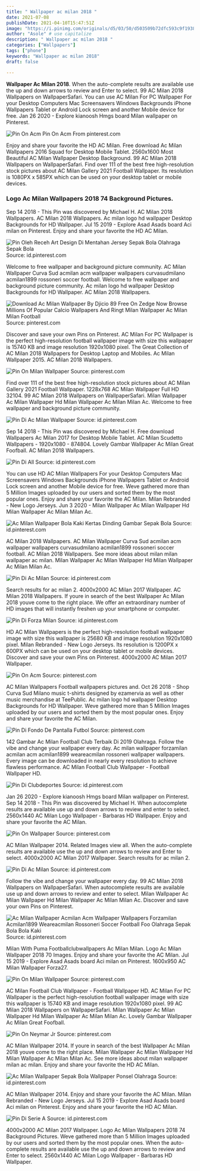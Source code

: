 ```yaml
---
title: " Wallpaper ac milan 2018 "
date: 2021-07-08
publishDate: 2021-04-10T15:47:51Z
image: "https://i.pinimg.com/originals/d5/03/50/d503509b72dfc593c9f1938d41ca3e1d.png"
author: "Asole" # use capitalize
description: " Wallpaper ac milan 2018 "
categories: ["Wallpapers"]
tags: ["phone"]
keywords: "Wallpaper ac milan 2018"
draft: false

---
```



**Wallpaper Ac Milan 2018**. When the auto-complete results are available use the up and down arrows to review and Enter to select. 99 AC Milan 2018 Wallpapers on WallpaperSafari. You can use AC Milan For PC Wallpaper For your Desktop Computers Mac Screensavers Windows Backgrounds iPhone Wallpapers Tablet or Android Lock screen and another Mobile device for free. Jan 26 2020 - Explore kianoosh Hmgs board Milan wallpaper on Pinterest.

![Pin On Acm](https://i.pinimg.com/474x/aa/26/fb/aa26fbe4a369e0fccc203d0a8e7e0619.jpg "Pin On Acm")
Pin On Acm From pinterest.com


Enjoy and share your favorite the HD AC Milan. Free download Ac Milan Wallpapers 2016 Squad for Desktop Mobile Tablet. 2560x1600 Most Beautiful AC Milan Wallpaper Desktop Background. 99 AC Milan 2018 Wallpapers on WallpaperSafari. Find over 111 of the best free high-resolution stock pictures about AC Milan Gallery 2021 Football Wallpaper. Its resolution is 1080PX x 585PX which can be used on your desktop tablet or mobile devices.

### Logo Ac Milan Wallpapers 2018 74 Background Pictures.

Sep 14 2018 - This Pin was discovered by Michael H. AC Milan 2018 Wallpapers. AC Milan 2018 Wallpapers. Ac milan logo hd wallpaper Desktop Backgrounds for HD Wallpaper. Jul 15 2019 - Explore Asad Asads board Aci milan on Pinterest. Enjoy and share your favorite the HD AC Milan.


![Pin Oleh Receh Art Design Di Mentahan Jersey Sepak Bola Olahraga Sepak Bola](https://i.pinimg.com/474x/12/04/84/120484eaca79c2e0f90ec1eea14d834e.jpg "Pin Oleh Receh Art Design Di Mentahan Jersey Sepak Bola Olahraga Sepak Bola")
Source: id.pinterest.com

Welcome to free wallpaper and background picture community. AC Milan Wallpaper Curva Sud acmilan acm wallpaper wallpapers curvasudmilano acmilan1899 rossoneri soccer football. Welcome to free wallpaper and background picture community. Ac milan logo hd wallpaper Desktop Backgrounds for HD Wallpaper. AC Milan 2018 Wallpapers.

![Download Ac Milan Wallpaper By Djicio 89 Free On Zedge Now Browse Millions Of Popular Calcio Wallpapers And Ringt Milan Wallpaper Ac Milan Milan Football](https://i.pinimg.com/originals/be/24/47/be2447de9aa76244120c1c110fec2b7b.jpg "Download Ac Milan Wallpaper By Djicio 89 Free On Zedge Now Browse Millions Of Popular Calcio Wallpapers And Ringt Milan Wallpaper Ac Milan Milan Football")
Source: pinterest.com

Discover and save your own Pins on Pinterest. AC Milan For PC Wallpaper is the perfect high-resolution football wallpaper image with size this wallpaper is 15740 KB and image resolution 1920x1080 pixel. The Great Collection of AC Milan 2018 Wallpapers for Desktop Laptop and Mobiles. Ac Milan Wallpaper 2015. AC Milan 2018 Wallpapers.

![Pin On Milan Wallpaper](https://i.pinimg.com/564x/4a/0d/1e/4a0d1ec7e8ae12ecc9879bcd28385559.jpg "Pin On Milan Wallpaper")
Source: pinterest.com

Find over 111 of the best free high-resolution stock pictures about AC Milan Gallery 2021 Football Wallpaper. 1228x768 AC Milan Wallpaper Full HD 32104. 99 AC Milan 2018 Wallpapers on WallpaperSafari. Milan Wallpaper Ac Milan Wallpaper Hd Milan Wallpaper Ac Milan Milan Ac. Welcome to free wallpaper and background picture community.

![Pin Di Ac Milan Wallpaper](https://i.pinimg.com/736x/80/dd/2f/80dd2ff223bea052d842be2c5ee48bc8.jpg "Pin Di Ac Milan Wallpaper")
Source: id.pinterest.com

Sep 14 2018 - This Pin was discovered by Michael H. Free download Wallpapers Ac Milan 2017 for Desktop Mobile Tablet. AC Milan Scudetto Wallpapers - 1920x1080 - 874804. Lovely Gambar Wallpaper Ac Milan Great Foofball. AC Milan 2018 Wallpapers.

![Pin Di All](https://i.pinimg.com/originals/45/e8/cc/45e8cc06cceb942186028c5aac0bb88e.jpg "Pin Di All")
Source: id.pinterest.com

You can use HD AC Milan Wallpapers For your Desktop Computers Mac Screensavers Windows Backgrounds iPhone Wallpapers Tablet or Android Lock screen and another Mobile device for free. Weve gathered more than 5 Million Images uploaded by our users and sorted them by the most popular ones. Enjoy and share your favorite the AC Milan. Milan Rebranded - New Logo Jerseys. Jun 3 2020 - Milan Wallpaper Ac Milan Wallpaper Hd Milan Wallpaper Ac Milan Milan Ac.

![Ac Milan Wallpaper Bola Kaki Kertas Dinding Gambar Sepak Bola](https://i.pinimg.com/originals/fc/ad/ff/fcadff6ef839c19902a5084b59a4f714.jpg "Ac Milan Wallpaper Bola Kaki Kertas Dinding Gambar Sepak Bola")
Source: id.pinterest.com

AC Milan 2018 Wallpapers. AC Milan Wallpaper Curva Sud acmilan acm wallpaper wallpapers curvasudmilano acmilan1899 rossoneri soccer football. AC Milan 2018 Wallpapers. See more ideas about milan milan wallpaper ac milan. Milan Wallpaper Ac Milan Wallpaper Hd Milan Wallpaper Ac Milan Milan Ac.

![Pin Di Ac Milan](https://i.pinimg.com/564x/8c/5d/a2/8c5da2ae63da208de8a74442f50b421c.jpg "Pin Di Ac Milan")
Source: id.pinterest.com

Search results for ac milan 2. 4000x2000 AC Milan 2017 Wallpaper. AC Milan 2018 Wallpapers. If youre in search of the best Wallpaper Ac Milan 2018 youve come to the right place. We offer an extraordinary number of HD images that will instantly freshen up your smartphone or computer.

![Pin Di Forza Milan](https://i.pinimg.com/originals/3c/e8/6e/3ce86ee7becfd086e1c5b8db5d456a61.jpg "Pin Di Forza Milan")
Source: id.pinterest.com

HD AC Milan Wallpapers is the perfect high-resolution football wallpaper image with size this wallpaper is 25680 KB and image resolution 1920x1080 pixel. Milan Rebranded - New Logo Jerseys. Its resolution is 1200PX x 600PX which can be used on your desktop tablet or mobile devices. Discover and save your own Pins on Pinterest. 4000x2000 AC Milan 2017 Wallpaper.

![Pin On Acm](https://i.pinimg.com/474x/aa/26/fb/aa26fbe4a369e0fccc203d0a8e7e0619.jpg "Pin On Acm")
Source: pinterest.com

AC Milan Wallpapers Football wallpapers pictures and. Oct 26 2018 - Shop Curva Sud Milano music t-shirts designed by ezamervia as well as other music merchandise at TeePublic. Ac milan logo hd wallpaper Desktop Backgrounds for HD Wallpaper. Weve gathered more than 5 Million Images uploaded by our users and sorted them by the most popular ones. Enjoy and share your favorite the AC Milan.

![Pin Di Fondo De Pantalla Futbol](https://i.pinimg.com/564x/6e/bc/6b/6ebc6b87ee5430cc95de076f8cd31aa2.jpg "Pin Di Fondo De Pantalla Futbol")
Source: pinterest.com

142 Gambar Ac Milan Football Club Terbaik Di 2019 Olahraga. Follow the vibe and change your wallpaper every day. Ac milan wallpaper forzamilan acmilan acm acmilan1899 weareacmilan rossoneri wallpaper wallpapers. Every image can be downloaded in nearly every resolution to achieve flawless performance. AC Milan Football Club Wallpaper - Football Wallpaper HD.

![Pin Di Clubdeportes](https://i.pinimg.com/originals/52/f6/b2/52f6b2bfb015c72af4b8a38d0c6363a5.jpg "Pin Di Clubdeportes")
Source: id.pinterest.com

Jan 26 2020 - Explore kianoosh Hmgs board Milan wallpaper on Pinterest. Sep 14 2018 - This Pin was discovered by Michael H. When autocomplete results are available use up and down arrows to review and enter to select. 2560x1440 AC Milan Logo Wallpaper - Barbaras HD Wallpaper. Enjoy and share your favorite the AC Milan.

![Pin On Wallpaper](https://i.pinimg.com/originals/fe/7d/06/fe7d069dd3ea5b3466e216fd95189fa7.jpg "Pin On Wallpaper")
Source: pinterest.com

AC Milan Wallpaper 2014. Related Images view all. When the auto-complete results are available use the up and down arrows to review and Enter to select. 4000x2000 AC Milan 2017 Wallpaper. Search results for ac milan 2.

![Pin Di Ac Milan](https://i.pinimg.com/originals/53/63/1b/53631b87733374bbd9eba975ff3e4f0a.png "Pin Di Ac Milan")
Source: id.pinterest.com

Follow the vibe and change your wallpaper every day. 99 AC Milan 2018 Wallpapers on WallpaperSafari. When autocomplete results are available use up and down arrows to review and enter to select. Milan Wallpaper Ac Milan Wallpaper Hd Milan Wallpaper Ac Milan Milan Ac. Discover and save your own Pins on Pinterest.

![Ac Milan Wallpaper Acmilan Acm Wallpaper Wallpapers Forzamilan Acmilan1899 Weareacmilan Rossoneri Soccer Football Foo Olahraga Sepak Bola Bola Kaki](https://i.pinimg.com/736x/60/fe/1a/60fe1a1edfdb9ff7383e9efa36857e71.jpg "Ac Milan Wallpaper Acmilan Acm Wallpaper Wallpapers Forzamilan Acmilan1899 Weareacmilan Rossoneri Soccer Football Foo Olahraga Sepak Bola Bola Kaki")
Source: id.pinterest.com

Milan With Puma Footballclubwallpapers Ac Milan Milan. Logo Ac Milan Wallpaper 2018 70 Images. Enjoy and share your favorite the AC Milan. Jul 15 2019 - Explore Asad Asads board Aci milan on Pinterest. 1600x950 AC Milan Wallpaper Forza27.

![Pin On Milan Wallpaper](https://i.pinimg.com/736x/fb/36/6e/fb366e3141c2ad6c62838e2184efbf1b.jpg "Pin On Milan Wallpaper")
Source: pinterest.com

AC Milan Football Club Wallpaper - Football Wallpaper HD. AC Milan For PC Wallpaper is the perfect high-resolution football wallpaper image with size this wallpaper is 15740 KB and image resolution 1920x1080 pixel. 99 AC Milan 2018 Wallpapers on WallpaperSafari. Milan Wallpaper Ac Milan Wallpaper Hd Milan Wallpaper Ac Milan Milan Ac. Lovely Gambar Wallpaper Ac Milan Great Foofball.

![Pin On Neymar Jr](https://i.pinimg.com/474x/85/b5/25/85b5254d87665347664b717501dc9535.jpg "Pin On Neymar Jr")
Source: pinterest.com

AC Milan Wallpaper 2014. If youre in search of the best Wallpaper Ac Milan 2018 youve come to the right place. Milan Wallpaper Ac Milan Wallpaper Hd Milan Wallpaper Ac Milan Milan Ac. See more ideas about milan wallpaper milan ac milan. Enjoy and share your favorite the HD AC Milan.

![Ac Milan Wallpaper Sepak Bola Wallpaper Ponsel Olahraga](https://i.pinimg.com/564x/cc/0b/3b/cc0b3b56bcaad232a863adb0cc3dbd8f.jpg "Ac Milan Wallpaper Sepak Bola Wallpaper Ponsel Olahraga")
Source: id.pinterest.com

AC Milan Wallpaper 2014. Enjoy and share your favorite the AC Milan. Milan Rebranded - New Logo Jerseys. Jul 15 2019 - Explore Asad Asads board Aci milan on Pinterest. Enjoy and share your favorite the HD AC Milan.

![Pin Di Serie A](https://i.pinimg.com/originals/d5/03/50/d503509b72dfc593c9f1938d41ca3e1d.png "Pin Di Serie A")
Source: id.pinterest.com

4000x2000 AC Milan 2017 Wallpaper. Logo Ac Milan Wallpapers 2018 74 Background Pictures. Weve gathered more than 5 Million Images uploaded by our users and sorted them by the most popular ones. When the auto-complete results are available use the up and down arrows to review and Enter to select. 2560x1440 AC Milan Logo Wallpaper - Barbaras HD Wallpaper.

